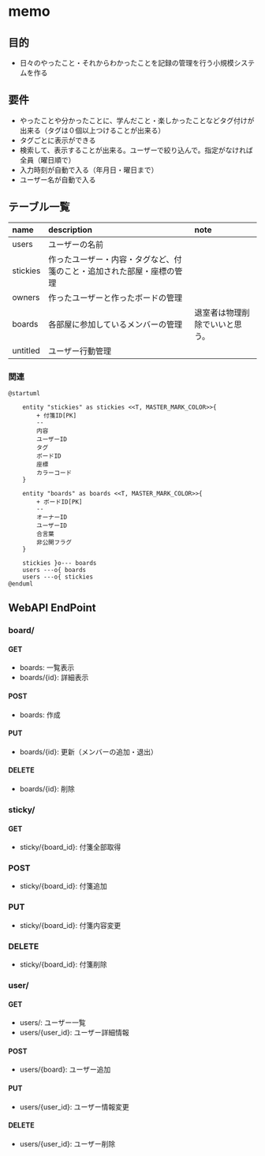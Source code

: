 # memo

## 目的

- 日々のやったこと・それからわかったことを記録の管理を行う小規模システムを作る

## 要件

- やったことや分かったことに、学んだこと・楽しかったことなどタグ付けが出来る（タグは０個以上つけることが出来る）
- タグごとに表示ができる
- 検索して、表示することが出来る。ユーザーで絞り込んで。指定がなければ全員（曜日順で）
- 入力時刻が自動で入る（年月日・曜日まで）
- ユーザー名が自動で入る

## テーブル一覧

| name     | description                                                            | note                           |
| :------- | :--------------------------------------------------------------------- | :----------------------------- |
| users    | ユーザーの名前                                                         |
| stickies | 作ったユーザー・内容・タグなど、付箋のこと・追加された部屋・座標の管理 |
| owners   | 作ったユーザーと作ったボードの管理                                     |
| boards   | 各部屋に参加しているメンバーの管理                                     | 退室者は物理削除でいいと思う。 |
| untitled | ユーザー行動管理 |

### 関連

```puml
@startuml

    entity "stickies" as stickies <<T, MASTER_MARK_COLOR>>{
        + 付箋ID[PK]
        --
        内容
        ユーザーID
        タグ
        ボードID
        座標
        カラーコード
    }

    entity "boards" as boards <<T, MASTER_MARK_COLOR>>{
        + ボードID[PK]
        --
        オーナーID
        ユーザーID
        合言葉
        非公開フラグ
    }

    stickies }o--- boards
    users ---o{ boards
    users ---o{ stickies
@enduml
```

## WebAPI EndPoint

### board/

#### GET

- boards:  一覧表示
- boards/{id}:  詳細表示

#### POST

- boards:  作成
  
#### PUT

- boards/{id}:  更新（メンバーの追加・退出）

#### DELETE

- boards/{id}:  削除

### sticky/

#### GET

- sticky/{board_id}: 付箋全部取得

### POST

- sticky/{board_id}: 付箋追加

### PUT

- sticky/{board_id}: 付箋内容変更

### DELETE

- sticky/{board_id}: 付箋削除

### user/

#### GET

- users/: ユーザー一覧
- users/{user_id}: ユーザー詳細情報

#### POST

- users/{board}: ユーザー追加

#### PUT

- users/{user_id}: ユーザー情報変更

#### DELETE

- users/{user_id}: ユーザー削除
  